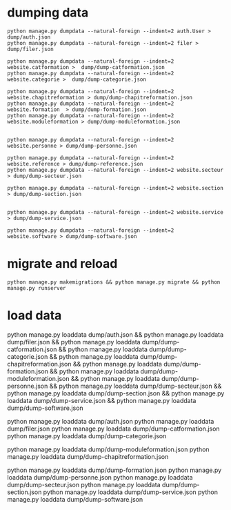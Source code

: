 # dumping data



~~~
python manage.py dumpdata --natural-foreign --indent=2 auth.User > dump/auth.json
python manage.py dumpdata --natural-foreign --indent=2 filer >  dump/filer.json

python manage.py dumpdata --natural-foreign --indent=2 website.catformation >  dump/dump-catformation.json
python manage.py dumpdata --natural-foreign --indent=2 website.categorie >  dump/dump-categorie.json

python manage.py dumpdata --natural-foreign --indent=2 website.chapitreformation > dump/dump-chapitreformation.json
python manage.py dumpdata --natural-foreign --indent=2 website.formation  > dump/dump-formation.json
python manage.py dumpdata --natural-foreign --indent=2 website.moduleformation > dump/dump-moduleformation.json


python manage.py dumpdata --natural-foreign --indent=2 website.personne > dump/dump-personne.json

python manage.py dumpdata --natural-foreign --indent=2 website.reference > dump/dump-reference.json
python manage.py dumpdata --natural-foreign --indent=2 website.secteur > dump/dump-secteur.json

python manage.py dumpdata --natural-foreign --indent=2 website.section > dump/dump-section.json


python manage.py dumpdata --natural-foreign --indent=2 website.service > dump/dump-service.json

python manage.py dumpdata --natural-foreign --indent=2 website.software > dump/dump-software.json

~~~


# migrate and reload
~~~
python manage.py makemigrations && python manage.py migrate && python manage.py runserver
~~~

# load data

python manage.py loaddata dump/auth.json && python manage.py loaddata dump/filer.json && python manage.py loaddata  dump/dump-catformation.json && python manage.py loaddata dump/dump-categorie.json && python manage.py loaddata dump/dump-chapitreformation.json && python manage.py loaddata dump/dump-formation.json && python manage.py loaddata dump/dump-moduleformation.json && python manage.py loaddata dump/dump-personne.json && python manage.py loaddata dump/dump-secteur.json && python manage.py loaddata dump/dump-section.json && python manage.py loaddata dump/dump-service.json && python manage.py loaddata dump/dump-software.json 


python manage.py loaddata dump/auth.json
python manage.py loaddata dump/filer.json 
python manage.py loaddata dump/dump-catformation.json
python manage.py loaddata dump/dump-categorie.json

python manage.py loaddata dump/dump-moduleformation.json
python manage.py loaddata dump/dump-chapitreformation.json

python manage.py loaddata dump/dump-formation.json
python manage.py loaddata dump/dump-personne.json
python manage.py loaddata dump/dump-secteur.json
python manage.py loaddata dump/dump-section.json
python manage.py loaddata dump/dump-service.json 
python manage.py loaddata dump/dump-software.json 



